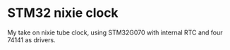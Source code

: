 # STM32 nixie clock
My take on nixie tube clock, using STM32G070 with internal RTC and four 74141 as drivers.
